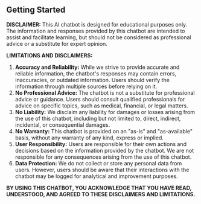 ## Getting Started
**DISCLAIMER:** This AI chatbot is designed for educational purposes only. The information and responses provided by this chatbot are intended to assist and facilitate learning, but should not be considered as professional advice or a substitute for expert opinion.

**LIMITATIONS AND DISCLAIMERS:**
1. **Accuracy and Reliability:** While we strive to provide accurate and reliable information, the chatbot's responses may contain errors, inaccuracies, or outdated information. Users should verify the information through multiple sources before relying on it. 
2. **No Professional Advice:** The chatbot is not a substitute for professional advice or guidance. Users should consult qualified professionals for advice on specific topics, such as medical, financial, or legal matters. 
3. **No Liability:** We disclaim any liability for damages or losses arising from the use of this chatbot, including but not limited to, direct, indirect, incidental, or consequential damages. 
4. **No Warranty:** This chatbot is provided on an "as-is" and "as-available" basis, without any warranty of any kind, express or implied. 
5. **User Responsibility:** Users are responsible for their own actions and decisions based on the information provided by the chatbot. We are not responsible for any consequences arising from the use of this chatbot. 
6. **Data Protection:** We do not collect or store any personal data from users. However, users should be aware that their interactions with the chatbot may be logged for analytical and improvement purposes. 

**BY USING THIS CHATBOT, YOU ACKNOWLEDGE THAT YOU HAVE READ, UNDERSTOOD, AND AGREED TO THESE DISCLAIMERS AND LIMITATIONS.**
